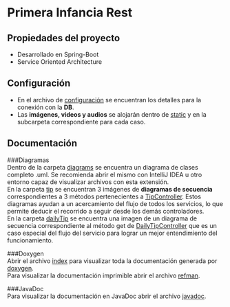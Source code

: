 Primera Infancia Rest
==
Propiedades del proyecto
--
- Desarrollado en Spring-Boot
- Service Oriented Architecture

Configuración 
--
- En el archivo de [configuración](src/main/resources/application.properties) se encuentran los detalles para la conexión con la **DB**.
- Las **imágenes, videos y audios** se alojarán dentro de [static](src/main/resources/static) y en la subcarpeta correspondiente para cada caso.

Documentación
--
###Diagramas  
Dentro de la carpeta [diagrams](documentation/diagrams) se encuentra un diagrama de clases completo .uml. Se recomienda abrir el mismo con IntelliJ IDEA u otro entorno capaz de visualizar archivos con esta extensión.  
En la carpeta [tip](documentation/diagrams/tip) se encuentran 3 imágenes de **diagramas de secuencia** correspondientes a 3 métodos pertenecientes a [TipController](src/main/java/com/ml/primerainfanciarest/controllers/TipController.java). Estos diagramas ayudan a un acercamiento del flujo de todos los servicios, lo que permite deducir el recorrido a seguir desde los demás controladores.  
En la carpeta [dailyTip](documentation/diagrams/dailyTip) se encuentra una imagen de un diagrama de secuencia correspondiente al método get de [DailyTipController](src/main/java/com/ml/primerainfanciarest/controllers/DailyTipController.java) que es un caso especial del flujo del servicio para lograr un mejor entendimiento del funcionamiento.

###Doxygen  
Abrir el archivo [index](documentation/doxygen/html/index.html) para visualizar toda la documentación generada por [doxygen](https://www.doxygen.nl/).  
Para visualizar la documentación imprimible abrir el archivo [refman](documentation/doxygen/rtf/refman.rtf).

###JavaDoc  
Para visualizar la documentación en JavaDoc abrir el archivo [javadoc](documentation/JavaDoc/index.html).